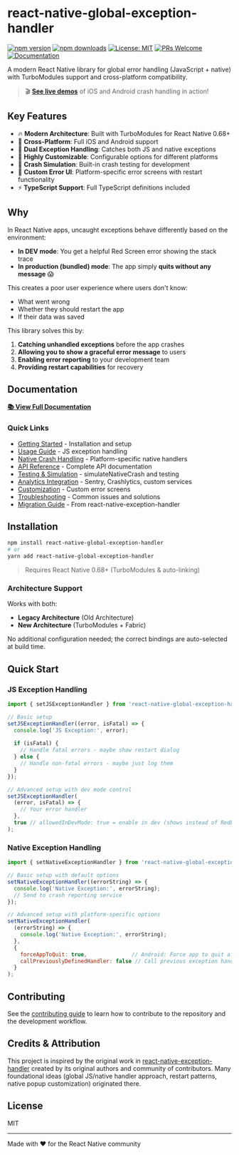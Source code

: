 # react-native-global-exception-handler

[![npm version](https://img.shields.io/npm/v/react-native-global-exception-handler.svg?style=flat)](https://www.npmjs.com/package/react-native-global-exception-handler)
[![npm downloads](https://img.shields.io/npm/dm/react-native-global-exception-handler.svg?style=flat)](https://www.npmjs.com/package/react-native-global-exception-handler)
[![License: MIT](https://img.shields.io/github/license/darshan09200/react-native-global-exception-handler?color=green&style=flat)](./LICENSE)
[![PRs Welcome](https://img.shields.io/badge/PRs-welcome-brightgreen.svg?style=flat)](https://github.com/darshan09200/react-native-global-exception-handler/pulls)
[![Documentation](https://img.shields.io/badge/docs-online-blue.svg?style=flat)](https://geh.darshan09200.dev/)

A modern React Native library for global error handling (JavaScript + native) with TurboModules support and cross-platform compatibility.

> 🎬 **[See live demos](https://geh.darshan09200.dev/#demo)** of iOS and Android crash handling in action!

## Key Features

- 🔥 **Modern Architecture**: Built with TurboModules for React Native 0.68+
- 📱 **Cross-Platform**: Full iOS and Android support
- 🎯 **Dual Exception Handling**: Catches both JS and native exceptions
- 🔧 **Highly Customizable**: Configurable options for different platforms
- 🚀 **Crash Simulation**: Built-in crash testing for development
- 🎨 **Custom Error UI**: Platform-specific error screens with restart functionality
- ⚡ **TypeScript Support**: Full TypeScript definitions included

## Why

In React Native apps, uncaught exceptions behave differently based on the environment:

- **In DEV mode**: You get a helpful Red Screen error showing the stack trace
- **In production (bundled) mode**: The app simply **quits without any message** 😱

This creates a poor user experience where users don't know:

- What went wrong
- Whether they should restart the app
- If their data was saved

This library solves this by:

1. **Catching unhandled exceptions** before the app crashes
2. **Allowing you to show a graceful error message** to users
3. **Enabling error reporting** to your development team
4. **Providing restart capabilities** for recovery

## Documentation

[**📚 View Full Documentation**](https://geh.darshan09200.dev/)

### Quick Links

- [Getting Started](https://geh.darshan09200.dev/docs/getting-started) - Installation and setup
- [Usage Guide](https://geh.darshan09200.dev/docs/usage/usage) - JS exception handling
- [Native Crash Handling](https://geh.darshan09200.dev/docs/usage/native-crash-handling) - Platform-specific native handlers
- [API Reference](https://geh.darshan09200.dev/docs/api) - Complete API documentation
- [Testing & Simulation](https://geh.darshan09200.dev/docs/advanced/testing) - simulateNativeCrash and testing
- [Analytics Integration](https://geh.darshan09200.dev/docs/examples/analytics-integration) - Sentry, Crashlytics, custom services
- [Customization](https://geh.darshan09200.dev/docs/advanced/customization) - Custom error screens
- [Troubleshooting](https://geh.darshan09200.dev/docs/troubleshooting) - Common issues and solutions
- [Migration Guide](https://geh.darshan09200.dev/docs/migration/migrating-from-react-native-exception-handler) - From react-native-exception-handler

## Installation

```sh
npm install react-native-global-exception-handler
# or
yarn add react-native-global-exception-handler
```

> Requires React Native 0.68+ (TurboModules & auto-linking)

### Architecture Support

Works with both:

- **Legacy Architecture** (Old Architecture)
- **New Architecture** (TurboModules + Fabric)

No additional configuration needed; the correct bindings are auto-selected at build time.

## Quick Start

### JS Exception Handling

```js
import { setJSExceptionHandler } from 'react-native-global-exception-handler';

// Basic setup
setJSExceptionHandler((error, isFatal) => {
  console.log('JS Exception:', error);
  
  if (isFatal) {
    // Handle fatal errors - maybe show restart dialog
  } else {
    // Handle non-fatal errors - maybe just log them
  }
});

// Advanced setup with dev mode control
setJSExceptionHandler(
  (error, isFatal) => {
    // Your error handler
  },
  true // allowedInDevMode: true = enable in dev (shows instead of RedBox)
);
```

### Native Exception Handling

```js
import { setNativeExceptionHandler } from 'react-native-global-exception-handler';

// Basic setup with default options
setNativeExceptionHandler((errorString) => {
  console.log('Native Exception:', errorString);
  // Send to crash reporting service
});

// Advanced setup with platform-specific options
setNativeExceptionHandler(
  (errorString) => {
    console.log('Native Exception:', errorString);
  },
  {
    forceAppToQuit: true,              // Android: Force app to quit after error (default: true)
    callPreviouslyDefinedHandler: false // Call previous exception handler (default: false)
  }
);
```

## Contributing

See the [contributing guide](CONTRIBUTING.md) to learn how to contribute to the repository and the development workflow.

## Credits & Attribution

This project is inspired by the original work in [react-native-exception-handler](https://github.com/a7ul/react-native-exception-handler) created by its original authors and community of contributors. Many foundational ideas (global JS/native handler approach, restart patterns, native popup customization) originated there.

## License

MIT

---

Made with ❤️ for the React Native community
